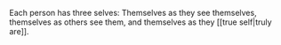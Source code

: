 Each person has three selves: Themselves as they see themselves, themselves as others see them, and themselves as they [[true self|truly are]].

